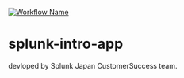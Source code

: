 [![Workflow Name](https://github.com/rkiuchi39/splunk-intro-app/actions/workflows/ci.yaml/badge.svg)](https://github.com/rkiuchi39/splunk-intro-app/actions/workflows/ci.yaml)


# splunk-intro-app
devloped by Splunk Japan CustomerSuccess team.


